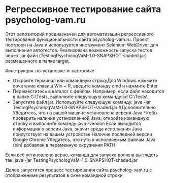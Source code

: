 # Регрессивное тестирование сайта psycholog-vam.ru
Этот репозиторий предназначен для автоматизации регрессивного тестирования функциональности сайта psycholog-vam.ru. Проект построен на Java и используется инструмент Selenium WebDriver для выполнения автотестов.
Реализована возможность запуска тестов через .jar файл (TestingPsychologVaM-1.0-SNAPSHOT-shaded.jar) размещенного в папке target.

#инструкция-по-установке-и-настройке
- Откройте терминал или командную строкуДля Windows нажмите сочетание клавиш Win + R, введите команду cmd и нажмите Enter.
- Переместитесь в каталог с файлом. Например, если файл находится в папке C:\Tests\, выполните следующую команду:cd C:\Tests\
- Запустите файл jar. Используйте следующую команду: java -jar TestingPsychologVaM-1.0-SNAPSHOT-shaded.jar
#Дополнительно
Убедитесь, что на вашей машине установлена версия Java
Чтобы проверить наличие установленной Java, откройте командную строку и выполните команду:java -version
Если выводится информация о версии Java, значит среда исполнения Java присутствует на вашем устройстве
Наличие последней версии Google Chrome
Убедитесь, что путь к исполняемым файлам Java (bin) добавлен в переменную окружения PATH

Если всё установлено верно, команда для запуска должна выглядеть так: java -jar TestingPsychologVaM-1.0-SNAPSHOT-shaded.jar

Далее запустится процесс тестирования сайта psycholog-vam.ru с отображениме результатов в окне командной строки



